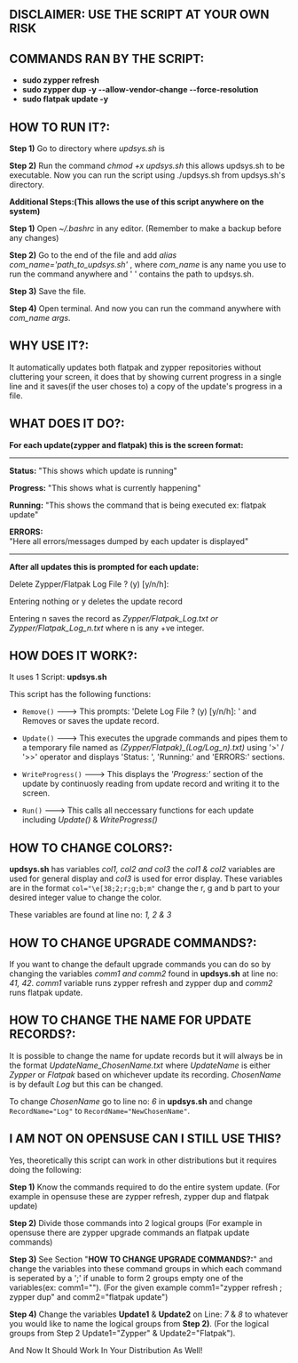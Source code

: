 ## DISCLAIMER: USE THE SCRIPT AT YOUR OWN RISK


## COMMANDS RAN BY THE SCRIPT:
- **sudo zypper refresh**
- **sudo zypper dup -y --allow-vendor-change --force-resolution**
- **sudo flatpak update -y**


## HOW TO RUN IT?:

**Step 1)** Go to directory where *updsys.sh* is

**Step 2)** Run the command *chmod +x updsys.sh* this allows updsys.sh to be
executable. Now you can run the script using ./updsys.sh from updsys.sh's
directory.

**Additional Steps:(This allows the use of this script anywhere on 
the system)**

**Step 1)** Open *~/.bashrc* in any editor.
(Remember to make a backup before any changes)

**Step 2)** Go to the end of the file and add 
*alias com_name='path_to_updsys.sh'* , where *com_name* is any name you use 
to run the command anywhere and ' ' contains the path to updsys.sh.

**Step 3)** Save the file.

**Step 4)** Open terminal. And now you can run the command 
anywhere with *com_name args*.


## WHY USE IT?:

It automatically updates both flatpak and zypper repositories without 
cluttering your screen, it does that by showing current progress in a 
single line and it saves(if the user choses to) a copy of the update's 
progress in a file.


## WHAT DOES IT DO?:

**For each update(zypper and flatpak) this is the screen format:**

-------------------------------------------------------------------------
**Status:** "This shows which update is running"                           
                                                                        
**Progress:** "This shows what is currently happening"                    
                                                                        
**Running:** "This shows the command that is being executed ex: flatpak update"
                                                                        
**ERRORS:**                                                               
"Here all errors/messages dumped by each updater is displayed"

-------------------------------------------------------------------------

**After all updates this is prompted for each update:**

Delete Zypper/Flatpak Log File ? (y) [y/n/h]: 

Entering nothing or y deletes the update record

Entering n saves the record as *Zypper/Flatpak_Log.txt or 
Zypper/Flatpak_Log_n.txt* where n is any +ve integer.


## HOW DOES IT WORK?:

It uses 1 Script: **updsys.sh**

This script has the following functions:

- `Remove()` ---> This prompts: 'Delete Log File ? (y) [y/n/h]: ' and 
	Removes or saves the update record.

- `Update()` ---> 
	This executes the upgrade commands and pipes them to a temporary file 
	named as *(Zypper/Flatpak)_(Log/Log_n).txt)* using '>' / '>>' operator 
	and displays 'Status: ', 'Running:' and 'ERRORS:' sections.
	
- `WriteProgress()` --->
	This displays the *'Progress:'* section of the update by continuosly 
	reading from update record and writing it to the screen.

- `Run()` --->
	This calls all neccessary functions for each update including *Update()*
	& *WriteProgress()*


## HOW TO CHANGE COLORS?:

**updsys.sh** has variables *col1, col2 and col3* the *col1 & col2* variables
are used for general display and *col3* is used for error
display. These variables are in the format `col="\e[38;2;r;g;b;m"`
change the r, g and b part to your desired integer value to change the
color.

These variables are found at line no: *1, 2 & 3*


## HOW TO CHANGE UPGRADE COMMANDS?:

If you want to change the default upgrade commands you can do so by
changing the variables *comm1 and comm2* found in **updsys.sh** at 
line no: *41, 42*. *comm1* variable runs zypper refresh and zypper dup and
*comm2* runs flatpak update.


## HOW TO CHANGE THE NAME FOR UPDATE RECORDS?:

It is possible to change the name for update records but it will
always be in the format *UpdateName_ChosenName.txt* where *UpdateName* 
is either *Zypper* or *Flatpak* based on whichever update
its recording. *ChosenName* is by default *Log* but this can be changed.

To change *ChosenName* go to line no: *6* in **updsys.sh** and change
`RecordName="Log"` to `RecordName="NewChosenName"`.


## I AM NOT ON OPENSUSE CAN I STILL USE THIS?

Yes, theoretically this script can work in other distributions but it requires
doing the following:

**Step 1)** Know the commands required to do the entire system update. 
(For example in opensuse these are zypper refresh, zypper dup and flatpak update)

**Step 2)** Divide those commands into 2 logical groups
(For example in opensuse there are zypper upgrade commands an flatpak update
commands)

**Step 3)** See Section "**HOW TO CHANGE UPGRADE COMMANDS?:**" and change the
variables into these command groups in which each command is seperated by a ';'
if unable to form 2 groups empty one of the variables(ex: comm1="").
(For the given example comm1="zypper refresh ; zypper dup" and comm2="flatpak
update")

**Step 4)** Change the variables **Update1** & **Update2** on Line: *7* & *8* to 
whatever you would like to name the logical groups from **Step 2)**.
(For the logical groups from Step 2 Update1="Zypper" & Update2="Flatpak").

And Now It Should Work In Your Distribution As Well!
